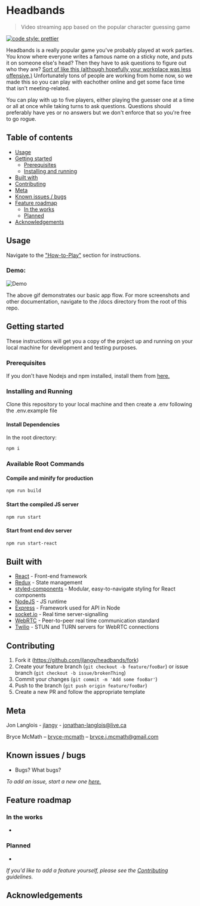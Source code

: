 # Headbands

> Video streaming app based on the popular character guessing game

<!-- Badges -->

[![code style: prettier](https://img.shields.io/badge/code_style-prettier-ff69b4.svg)](https://github.com/prettier/prettier)

Headbands is a really popular game you've probably played at work parties. You know where everyone writes a famous name on a sticky note, and puts it on someone else's head? Then they have to ask questions to figure out who they are? [Sort of like this (although hopefully your workplace was less offensive.)](https://www.youtube.com/watch?v=ePbipufCPYw) Unfortunately tons of people are working from home now, so we made this so you can play with eachother online and get some face time that isn't meeting-related.

You can play with up to five players, either playing the guesser one at a time or all at once while taking turns to ask questions. Questions should preferably have yes or no answers but we don't enforce that so you're free to go rogue.

## Table of contents

- [Usage](#usage)
- [Getting started](#getting-started)
  - [Prerequisites](#prerequisites)
  - [Installing and running](#installing-and-running)
- [Built with](#built-with)
- [Contributing](#contributing)
- [Meta](#meta)
- [Known issues / bugs](#known-issues-/-bugs)
- [Feature roadmap](#feature-roadmap)
  - [In the works](#in-the-works)
  - [Planned](#planned)
- [Acknowledgements](#acknowledgements)

## Usage

Navigate to the ["How-to-Play"](www.headbands.com/about#how-to-play) section for instructions.

### Demo:

![Demo](https://github.com/jlangy/headbands/blob/development/docs/demo.gif?raw=true)

The above gif demonstrates our basic app flow. For more screenshots and other documentation, navigate to the /docs directory from the root of this repo.

## Getting started

These instructions will get you a copy of the project up and running on your local machine for development and testing purposes.

### Prerequisites

If you don't have Nodejs and npm installed, install them from [here.](https://nodejs.org/en/)

### Installing and Running

Clone this repository to your local machine and then create a .env following the .env.example file

#### Install Dependencies

In the root directory:

```sh
npm i
```

### Available Root Commands

#### Compile and minify for production

```sh
npm run build
```

#### Start the compiled JS server

```sh
npm run start
```

#### Start front end dev server

```sh
npm run start-react
```

## Built with

- [React](https://reactjs.org/) - Front-end framework
- [Redux](https://redux.js.org) - State management
- [styled-components](https://styled-components.com) - Modular, easy-to-navigate styling for React components
- [NodeJS](https://nodejs.org/en) - JS runtime
- [Express](https://expressjs.com) - Framework used for API in Node
- [socket.io](https://socket.io) - Real time server-signalling
- [WebRTC](https://webrtc.org/) - Peer-to-peer real time communication standard
- [Twilio](https://twilio.com) - STUN and TURN servers for WebRTC connections

## Contributing

1. Fork it (<https://github.com/jlangy/headbands/fork>)
2. Create your feature branch (`git checkout -b feature/fooBar`) or issue branch (`git checkout -b issue/brokenThing`)
3. Commit your changes (`git commit -m 'Add some fooBar'`)
4. Push to the branch (`git push origin feature/fooBar`)
5. Create a new PR and follow the appropriate template

## Meta

Jon Langlois - [jlangy](https://github.com/jlangy) - jonathan-langlois@live.ca

Bryce McMath – [bryce-mcmath](https://github.com/bryce-mcmath) – bryce.j.mcmath@gmail.com

## Known issues / bugs

- Bugs? What bugs?

_To add an issue, start a new one [here.](https://github.com/jlangy/headbands/issues)_

## Feature roadmap

### In the works

-

### Planned

-

_If you'd like to add a feature yourself, please see the [Contributing](#contributing) guidelines._

## Acknowledgements
